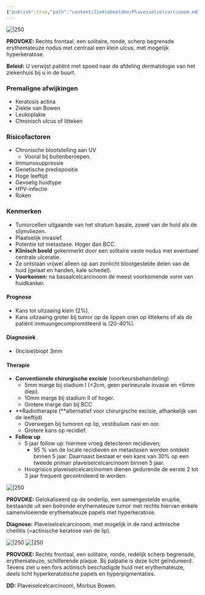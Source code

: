 ```yaml
---
{"publish":true,"path":"content/Ziektebeelden/Plaveiselcelcarcinoom.md","permalink":"/content/ziektebeelden/plaveiselcelcarcinoom/","title":"Plaveiselcelcarcinoom","tags":["Dermatologie/Huidtumoren","Ziektebeeld"]}
---
```



![|250](https://i.imgur.com/sQ8IbdA.png)

**PROVOKE:** Rechts frontaal, een solitaire, ronde, scherp begrensde erythemateuze nodus met centraal een klein ulcus, met mogelijk hyperkeratose.

**Beleid:** U verwijst patiënt met spoed naar de afdeling dermatologie van het ziekenhuis bij u in de buurt.

### Premaligne afwijkingen

- Keratosis actina
- Ziekte van Bowen
- Leukoplakie
- Chronisch ulcus of litteken

### Risicofactoren

- Chronische blootstelling aan UV
    - Vooral bij buitenberoepen.
- Immunosuppressie
- Genetische predispositie
- Hoge leeftijd
- Gevoelig huidtype
- HPV-infectie
- Roken

### Kenmerken

- Tumorcellen uitgaande van het stratum basale, zowel van de huid als de slijmvliezen.
- Plaatselijk invasief.
- Potentie tot metastase. Hoger dan BCC.
- **Klinisch beeld** gekenmerkt door een solitaire vaste nodus met eventueel centrale ulceratie.
- Ze ontstaan vrijwel alleen op aan zonlicht blootgestelde delen van de huid (gelaat en handen, kale schedel).
- **Voorkomen:** na basaalcelcarcinoom de meest voorkomende vorm van huidkanker.

#### Prognose

- Kans tot uitzaaing klein (2%).
- Kans uitzaaing groter bij tumor op de lippen oren op littekens of als de patiënt immuungecompromitteerd is (20-40%).

#### Diagnosiek

- (Incisie)biopt 3mm

#### Therapie
- **Conventionele chirurgische excisie** (voorkeursbehandeling)
    - 5mm marge bij stadium I (<2cm, geen perineurale invasie en <6mm diep).
    - 10mm marge bij stadium II of hoger.
    - Grotere marge dan bij BCC
- **Radiotherapie (**alternatief voor chirurgische excisie, afhankelijk van de leeftijd)
    - Overwegen bij tumoren op lip, vestibulum nasi en oor.
    - Grotere kans op recidief.
- **Follow up**
	- 5 jaar follow up: hiermee vroeg detecteren recidieven;
		- 95 % van de locale recidieven en metastasen worden ontdekt binnen 5 jaar. Daarnaast bestaat er een kans van 30% op een tweede primair plaveiselcelcarcinoom binnen 5 jaar.
	- Hoogrisico plaveiselcelcarcinomen dienen gedurende de eerste 2 tot 3 jaar frequent gecontroleerd te worden.

![|250](https://i.imgur.com/qib3dTa.png)


**PROVOKE:** Gelokaliseerd op de onderlip, een samengestelde eruptie, bestaande uit een bolronde erythemateuze tumor met rechts hiervan enkele samenvloeiende erythemateuze papels met hyperkeratose.

**Diagnose:** Plaveiselcelcarcinoom, met mogelijk in de rand actinische cheilitis (=actinische keratose van de lip).


![|250](https://i.imgur.com/EMxXT3j.png)
![|250](https://i.imgur.com/uky0lsu.png)




**PROVOKE:** Rechts frontaal, een solitaire, ronde, redelijk scherp begrensde, erythemateuze, schilferende plaque. Bij palpatie is deze licht geïndureerd. Tevens ziet u een fors actinisch beschadigde huid met erythemateuze, deels licht hyperkeratotische papels en hyperpigmentaties.

**DD:** Plaveiselcelcarcinoom, Morbus Bowen.